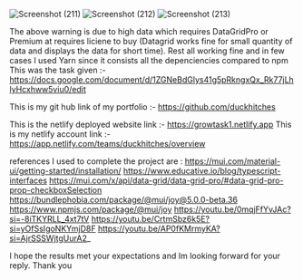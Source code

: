 
![Screenshot (211)](https://github.com/duckhitches/GrowMeTask/assets/112294700/c4085e9f-3252-4878-ad89-6b0fcb83b3e1)
![Screenshot (212)](https://github.com/duckhitches/GrowMeTask/assets/112294700/dc13add5-e908-48be-b99d-924c5de22cfe)
![Screenshot (213)](https://github.com/duckhitches/GrowMeTask/assets/112294700/a26b8340-3e09-4659-9e79-bf863f40a751)


The above warning is due to high data which requires DataGridPro or Premium at requires liciene to buy (Datagrid works fine for small quantity of data and displays the data for short time).
Rest all working fine and in few cases I used Yarn since it consists all the depenciencies compared to npm 
This was the task given :-https://docs.google.com/document/d/1ZGNeBdGlys41g5pRkngxQx_Rk77jLhlyHcxhww5viu0/edit


This is my git hub link of my portfolio :- https://github.com/duckhitches


This is the netlify deployed website link :- https://growtask1.netlify.app
This is my netlify account link :- https://app.netlify.com/teams/duckhitches/overview



references I used to complete the project are :
  https://mui.com/material-ui/getting-started/installation/
  https://www.educative.io/blog/typescript-interfaces
  https://mui.com/x/api/data-grid/data-grid-pro/#data-grid-pro-prop-checkboxSelection
  https://bundlephobia.com/package/@mui/joy@5.0.0-beta.36
  https://www.npmjs.com/package/@mui/joy
  https://youtu.be/0mqjFfYvJAc?si=-8iTKYRLL_4xt7tV
  https://youtu.be/CrtmSbz6k5E?si=yOfSsIgoNKYmjD8F
  https://youtu.be/AP0fKMrmyKA?si=AjrSSSWjtgUurA2_

  
  

I hope the results met your expectations and Im looking forward for your reply. Thank you
